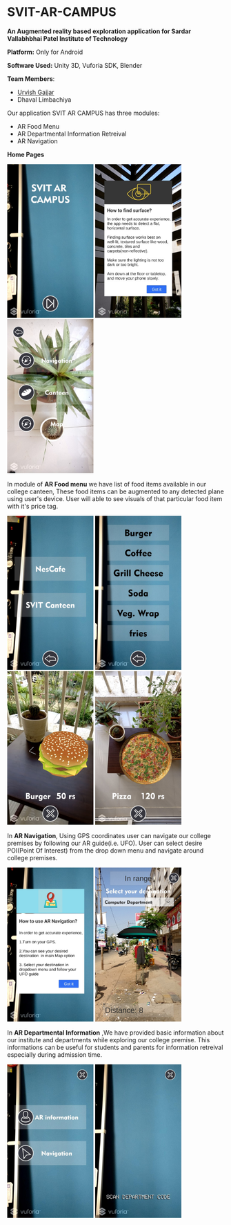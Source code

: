 <h1><b>SVIT-AR-CAMPUS</b></h1>
<p><b> An Augmented reality based exploration application for Sardar Vallabhbhai Patel Institute of Technology</b><p>
<p> <b>Platform:</b> Only for Android</p>
 <p> <b>Software Used:</b> Unity 3D, Vuforia SDK, Blender</p>

<p><b>Team Members</b>:
  <ul>
   <li><a href="https://github.com/urvish19">Urvish Gajjar</a></li>
   <li> Dhaval Limbachiya</li>
   </ul>
 </p>
 <p>
 Our application SVIT AR CAMPUS has three modules:
 <ul>
  <li>AR Food Menu</li>
  <li> AR Departmental Information Retreival</li>
  <li>AR Navigation</li>
</ul></p>
<p><b>Home Pages</b></p>
<p>
<img src="https://github.com/thewall27/SVIT-AR-CAMPUS-1/blob/master/Images/Home%20PAGE.jpg" alt="homepage" width="200"/>
 <img src="https://github.com/thewall27/SVIT-AR-CAMPUS-1/blob/master/Images/Instructions.jpg" alt="Instruction" width="200"/>
  <img src="https://github.com/thewall27/SVIT-AR-CAMPUS-1/blob/master/Images/Menu.jpg" alt="Menu" width="200"/>
</p>
<p>In module of <b>AR Food menu</b> we have list of food items available in our college canteen, These food items can be augmented to any detected plane using user's device. User will able to see visuals of that particular food item with it's price tag.</p>
<p>
  <img src="https://github.com/thewall27/SVIT-AR-CAMPUS-1/blob/master/Images/AR%20Food.jpg" alt="AR Food Menu" width="200"/>
  <img src="https://github.com/thewall27/SVIT-AR-CAMPUS-1/blob/master/Images/Food%20menu.jpg" alt="Food Menu" width="200"/>
  <img src="https://github.com/thewall27/SVIT-AR-CAMPUS-1/blob/master/Images/Burger.jpg" alt="Burger" width="200"/>
  <img src="https://github.com/thewall27/SVIT-AR-CAMPUS-1/blob/master/Images/pizza.jpg" alt="Pizza" width="200"/>
</p>
<p>In <b>AR Navigation</b>, Using GPS coordinates user can navigate our college premises by following our AR guide(i.e. UFO). User can select desire POI(Point Of Interest) from the drop down menu and navigate around college premises.</p>
<p>
  <img src="https://github.com/thewall27/SVIT-AR-CAMPUS-1/blob/master/Images/AR%20Nav.jpg" alt="AR Nav" width="200"/>
  <img src="https://github.com/thewall27/SVIT-AR-CAMPUS-1/blob/master/Images/UFO.jpg" alt="UFO" width="200"/>
</p>
<p>In <b>AR Departmental Information</b> ,We have provided basic information about our institute and departments while exploring our college premise. This informations can be useful for students and parents for information retreival especially during admission time.</p>
<p>
  <img src="https://github.com/thewall27/SVIT-AR-CAMPUS-1/blob/master/Images/photo_2020-04-11_10-01-29.jpg" alt="AR option" width="200"/>
  <img src="https://github.com/thewall27/SVIT-AR-CAMPUS-1/blob/master/Images/photo_2020-04-11_10-01-39.jpg" alt="Scan" width="200"/> 
</p>
